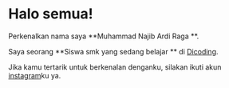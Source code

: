 # Halo semua! 

Perkenalkan nama saya **Muhammad Najib Ardi Raga **.<br>

Saya seorang **Siswa smk yang sedang belajar ** di [Dicoding](https://www.dicoding.com/).<br>

Jika kamu tertarik untuk berkenalan denganku, silakan ikuti akun [instagram](@najibpart.ll)ku ya.
